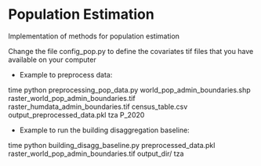 # Population Estimation
Implementation of methods for population estimation


Change the file config_pop.py to define the covariates tif files that you have available on your computer

- Example to preprocess data:

time python preprocessing_pop_data.py world_pop_admin_boundaries.shp raster_world_pop_admin_boundaries.tif raster_humdata_admin_boundaries.tif census_table.csv output_preprocessed_data.pkl tza P_2020

- Example to run the building disaggregation baseline:

time python building_disagg_baseline.py preprocessed_data.pkl raster_world_pop_admin_boundaries.tif output_dir/ tza


